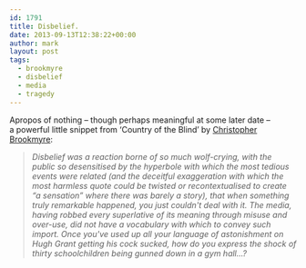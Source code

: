 ```yaml
---
id: 1791
title: Disbelief.
date: 2013-09-13T12:38:22+00:00
author: mark
layout: post
tags:
  - brookmyre
  - disbelief
  - media
  - tragedy
---
```

Apropos of nothing &#8211; though perhaps meaningful at some later date &#8211; a powerful little snippet from &#8216;Country of the Blind&#8217; by [Christopher Brookmyre](http://www.brookmyre.co.uk/):

> _Disbelief was a reaction borne of so much wolf-crying, with the public so desensitised by the hyperbole with which the most tedious events were related (and the deceitful exaggeration with which the most harmless quote could be twisted or recontextualised to create &#8220;a sensation&#8221; where there was barely a story), that when something truly remarkable happened, you just couldn't deal with it. The media, having robbed every superlative of its meaning through misuse and over-use, did not have a vocabulary with which to convey such import. Once you've used up all your language of astonishment on Hugh Grant getting his cock sucked, how do you express the shock of thirty schoolchildren being gunned down in a gym hall...?_
